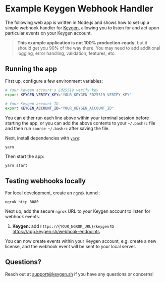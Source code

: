 # Example Keygen Webhook Handler
The following web app is written in Node.js and shows how to set up a simple
webhook handler for [Keygen](https://keygen.sh), allowing you to listen for
and act upon particular events on your Keygen account.

> **This example application is not 100% production-ready**, but it should
> get you 90% of the way there. You may need to add additional logging,
> error handling, validation, features, etc.

## Running the app

First up, configure a few environment variables:
```bash
# Your Keygen account's Ed25519 verify key
export KEYGEN_VERIFY_KEY="YOUR_KEYGEN_ED25519_VERIFY_KEY"

# Your Keygen account ID.
export KEYGEN_ACCOUNT_ID="YOUR_KEYGEN_ACCOUNT_ID"
```

You can either run each line above within your terminal session before
starting the app, or you can add the above contents to your `~/.bashrc`
file and then run `source ~/.bashrc` after saving the file.

Next, install dependencies with [`yarn`](https://yarnpkg.comg):
```
yarn
```

Then start the app:
```
yarn start
```

## Testing webhooks locally

For local development, create an [`ngrok`](https://ngrok.com) tunnel:
```
ngrok http 8080
```

Next up, add the secure `ngrok` URL to your Keygen account to listen
for webhook events.

1. **Keygen:** add `https://{YOUR_NGROK_URL}/keygen` to https://app.keygen.sh/webhook-endpoints

You can now create events within your Keygen account, e.g. create a new
license, and the webhook event will be sent to your local server.

## Questions?

Reach out at [support@keygen.sh](mailto:support@keygen.sh) if you have any
questions or concerns!
